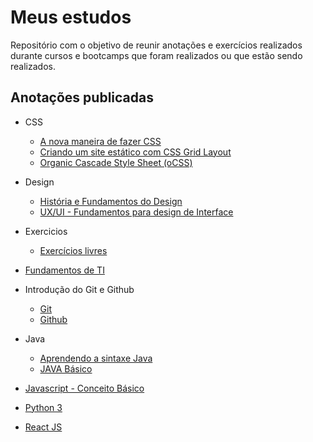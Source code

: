 # Meus estudos

Repositório com o objetivo de reunir anotações e exercícios realizados durante cursos e bootcamps que foram realizados ou que estão sendo realizados.

## Anotações publicadas

- CSS
  - [A nova maneira de fazer CSS]()
  - [Criando um site estático com CSS Grid Layout]()
  - [Organic Cascade Style Sheet (oCSS)]()

- Design
  - [História e Fundamentos do Design](https://github.com/marelps/caderno-de-estudos/tree/main/design/Hist%C3%B3ria%20e%20Fundamentos%20do%20Design)
  - [UX/UI - Fundamentos para design de Interface](https://github.com/marelps/caderno-de-estudos/tree/main/design/Hist%C3%B3ria%20e%20Fundamentos%20do%20Design)

- Exercicios
  - [Exercícios livres](https://github.com/marelps/caderno-de-estudos/blob/main/exercicios/Exerc%C3%ADcios%20livres.mkd)

- [Fundamentos de TI](https://github.com/marelps/caderno-de-estudos/tree/main/fundamentos-de-ti)

- Introdução do Git e Github
  - [Git](https://github.com/marelps/caderno-de-estudos/blob/main/introducao-ao-git-e-github/git.mkd)
  - [Github](https://github.com/marelps/caderno-de-estudos/blob/main/introducao-ao-git-e-github/github.mkd)

- Java
  - [Aprendendo a sintaxe Java](https://github.com/marelps/caderno-de-estudos/blob/main/java/aprendendo-a-sintaxe-java.md)
  - [JAVA Básico](https://github.com/marelps/caderno-de-estudos/blob/main/java/java-basico.md)
  
- [Javascript - Conceito Básico](https://github.com/marelps/caderno-de-estudos/tree/main/javascript-conceito-basico)

- [Python 3](https://github.com/marelps/caderno-de-estudos/tree/main/python-3)

- [React JS](https://github.com/marelps/caderno-de-estudos/tree/main/react-js)


<!-- 


## Anotações incompletas
- [Variáveis]()
- [O que são algoritmos e pseudocodigo]()
- [Fundamentos de TI]()

## Estudo atual
- [Introduction To Scrum]()
- [React]()
- [Javascript]() 


- Santander Coders - Front End
  - [CSS](https://github.com/marelps/caderno-de-estudos/blob/main/santander-coders-front-end/css.md)
  - [Git e Versionamento](https://github.com/marelps/caderno-de-estudos/blob/main/santander-coders-front-end/git-e-versionamento.md)
  - [HTML](https://github.com/marelps/caderno-de-estudos/blob/main/santander-coders-front-end/css.md)

- [Variaveis](https://github.com/marelps/caderno-de-estudos/tree/main/variaveis)
- [Introução à Acessibilidade Web](https://github.com/marelps/caderno-de-estudos/blob/main/Introdu%C3%A7%C3%A3o%20%C3%A0%20Acessibilidade%20Web.mkd)
- [Lógica de Programação Essencial](https://github.com/marelps/caderno-de-estudos/blob/main/L%C3%B3gica%20de%20programa%C3%A7%C3%A3o%20essencial.mkd)
- [Manipulando strings e numbers, comentários](https://github.com/marelps/caderno-de-estudos/blob/main/Manipulando%20strings%20e%20numbers%2C%20coment%C3%A1rios.mkd)
- [O que é um README](https://github.com/marelps/caderno-de-estudos/blob/main/O%20que%20%C3%A9%20um%20Read%20Me.mkd)
- [Pensamento Computacional](https://github.com/marelps/caderno-de-estudos/blob/main/Pensamento%20Computacional.mkd)
- [Trilha de Carreira - Front End](https://github.com/marelps/caderno-de-estudos/blob/main/Trilha%20de%20carreira%20em%20Front-End.mkd)
- [Um modelo para fazer um bom README](https://github.com/marelps/caderno-de-estudos/blob/main/Um%20modelo%20para%20fazer%20um%20bom%20README.mkd)
- [Valores, tipos de dados e operadores](https://github.com/marelps/caderno-de-estudos/blob/main/Valores%2C%20tipos%20de%20dados%20e%20operadores.mkd)



- [Introdução da Linguagem HTML](https://github.com/marelps/caderno-de-estudos/tree/main/introducao-a-linguagem-html)

-->
